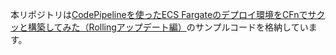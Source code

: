 本リポジトリは[CodePipelineを使ったECS Fargateのデプロイ環境をCFnでサクッと構築してみた（Rollingアップデート編）]( https://dev.classmethod.jp/etc/ecs-fargate-rolling-update-demo/)のサンプルコードを格納しています。